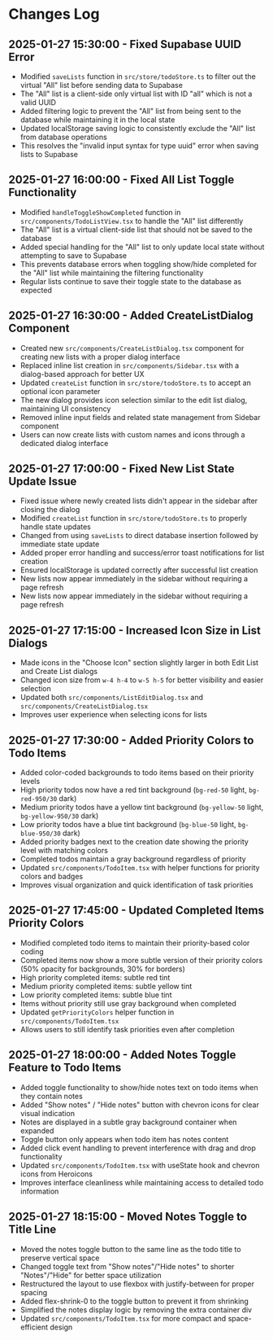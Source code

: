 # Changes Log

## 2025-01-27 15:30:00 - Fixed Supabase UUID Error
- Modified `saveLists` function in `src/store/todoStore.ts` to filter out the virtual "All" list before sending data to Supabase
- The "All" list is a client-side only virtual list with ID "all" which is not a valid UUID
- Added filtering logic to prevent the "All" list from being sent to the database while maintaining it in the local state
- Updated localStorage saving logic to consistently exclude the "All" list from database operations
- This resolves the "invalid input syntax for type uuid" error when saving lists to Supabase

## 2025-01-27 16:00:00 - Fixed All List Toggle Functionality
- Modified `handleToggleShowCompleted` function in `src/components/TodoListView.tsx` to handle the "All" list differently
- The "All" list is a virtual client-side list that should not be saved to the database
- Added special handling for the "All" list to only update local state without attempting to save to Supabase
- This prevents database errors when toggling show/hide completed for the "All" list while maintaining the filtering functionality
- Regular lists continue to save their toggle state to the database as expected

## 2025-01-27 16:30:00 - Added CreateListDialog Component
- Created new `src/components/CreateListDialog.tsx` component for creating new lists with a proper dialog interface
- Replaced inline list creation in `src/components/Sidebar.tsx` with a dialog-based approach for better UX
- Updated `createList` function in `src/store/todoStore.ts` to accept an optional icon parameter
- The new dialog provides icon selection similar to the edit list dialog, maintaining UI consistency
- Removed inline input fields and related state management from Sidebar component
- Users can now create lists with custom names and icons through a dedicated dialog interface

## 2025-01-27 17:00:00 - Fixed New List State Update Issue
- Fixed issue where newly created lists didn't appear in the sidebar after closing the dialog
- Modified `createList` function in `src/store/todoStore.ts` to properly handle state updates
- Changed from using `saveLists` to direct database insertion followed by immediate state update
- Added proper error handling and success/error toast notifications for list creation
- Ensured localStorage is updated correctly after successful list creation
- New lists now appear immediately in the sidebar without requiring a page refresh
- New lists now appear immediately in the sidebar without requiring a page refresh

## 2025-01-27 17:15:00 - Increased Icon Size in List Dialogs
- Made icons in the "Choose Icon" section slightly larger in both Edit List and Create List dialogs
- Changed icon size from `w-4 h-4` to `w-5 h-5` for better visibility and easier selection
- Updated both `src/components/ListEditDialog.tsx` and `src/components/CreateListDialog.tsx`
- Improves user experience when selecting icons for lists

## 2025-01-27 17:30:00 - Added Priority Colors to Todo Items
- Added color-coded backgrounds to todo items based on their priority levels
- High priority todos now have a red tint background (`bg-red-50` light, `bg-red-950/30` dark)
- Medium priority todos have a yellow tint background (`bg-yellow-50` light, `bg-yellow-950/30` dark)
- Low priority todos have a blue tint background (`bg-blue-50` light, `bg-blue-950/30` dark)
- Added priority badges next to the creation date showing the priority level with matching colors
- Completed todos maintain a gray background regardless of priority
- Updated `src/components/TodoItem.tsx` with helper functions for priority colors and badges
- Improves visual organization and quick identification of task priorities

## 2025-01-27 17:45:00 - Updated Completed Items Priority Colors
- Modified completed todo items to maintain their priority-based color coding
- Completed items now show a more subtle version of their priority colors (50% opacity for backgrounds, 30% for borders)
- High priority completed items: subtle red tint
- Medium priority completed items: subtle yellow tint  
- Low priority completed items: subtle blue tint
- Items without priority still use gray background when completed
- Updated `getPriorityColors` helper function in `src/components/TodoItem.tsx`
- Allows users to still identify task priorities even after completion

## 2025-01-27 18:00:00 - Added Notes Toggle Feature to Todo Items
- Added toggle functionality to show/hide notes text on todo items when they contain notes
- Added "Show notes" / "Hide notes" button with chevron icons for clear visual indication
- Notes are displayed in a subtle gray background container when expanded
- Toggle button only appears when todo item has notes content
- Added click event handling to prevent interference with drag and drop functionality
- Updated `src/components/TodoItem.tsx` with useState hook and chevron icons from Heroicons
- Improves interface cleanliness while maintaining access to detailed todo information

## 2025-01-27 18:15:00 - Moved Notes Toggle to Title Line
- Moved the notes toggle button to the same line as the todo title to preserve vertical space
- Changed toggle text from "Show notes"/"Hide notes" to shorter "Notes"/"Hide" for better space utilization
- Restructured the layout to use flexbox with justify-between for proper spacing
- Added flex-shrink-0 to the toggle button to prevent it from shrinking
- Simplified the notes display logic by removing the extra container div
- Updated `src/components/TodoItem.tsx` for more compact and space-efficient design